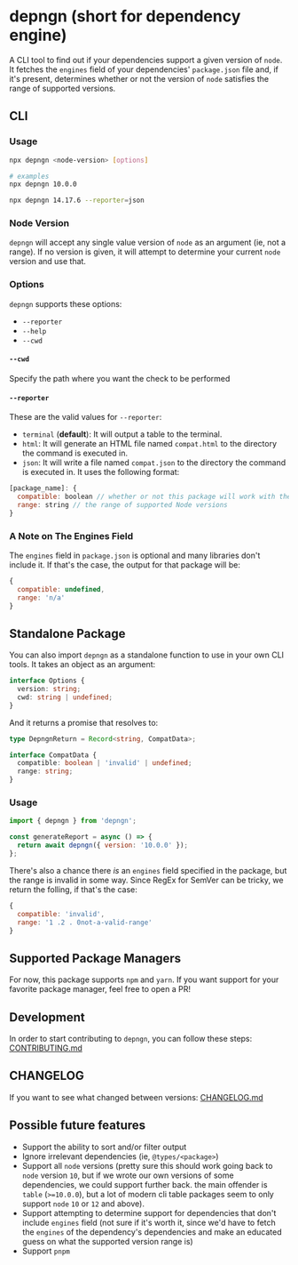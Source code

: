 # depngn (short for dependency engine)

A CLI tool to find out if your dependencies support a given version of `node`.
It fetches the `engines` field of your dependencies' `package.json` file and,
if it's present, determines whether or not the version of `node` satisfies the
range of supported versions.

## CLI

### Usage

```bash
npx depngn <node-version> [options]

# examples
npx depngn 10.0.0

npx depngn 14.17.6 --reporter=json
```

### Node Version

`depngn` will accept any single value version of `node` as an argument (ie, not a range). If no version is given, it will attempt to determine your current `node` version and use that.

### Options

`depngn` supports these options:

- `--reporter`
- `--help`
- `--cwd`

#### `--cwd`

Specify the path where you want the check to be performed 

#### `--reporter`

These are the valid values for `--reporter`:

- `terminal` (**default**): It will output a table to the terminal.
- `html`: It will generate an HTML file named `compat.html` to the directory the
command is executed in.
- `json`: It will write a file named `compat.json` to the directory the command
is executed in. It uses the following format:

```javascript
[package_name]: {
  compatible: boolean // whether or not this package will work with the given Node version
  range: string // the range of supported Node versions
}
```

### A Note on The Engines Field

The `engines` field in `package.json` is optional and many libraries don't include it. If that's the case, the output for that package will be:

```javascript
{
  compatible: undefined,
  range: 'n/a'
}
```

## Standalone Package

You can also import `depngn` as a standalone function to use in your own CLI
tools. It takes an object as an argument:

```typescript
interface Options {
  version: string;
  cwd: string | undefined;
}
```

And it returns a promise that resolves to:

```typescript
type DepngnReturn = Record<string, CompatData>;

interface CompatData {
  compatible: boolean | 'invalid' | undefined;
  range: string;
}
```

### Usage

```javascript
import { depngn } from 'depngn';

const generateReport = async () => {
  return await depngn({ version: '10.0.0' });
};
```

There's also a chance there *is* an `engines` field specified in the package, but the range is invalid in some way. Since RegEx for SemVer can be tricky, we return the folling, if that's the case:

```javascript
{
  compatible: 'invalid',
  range: '1 .2 . 0not-a-valid-range'
}
```

## Supported Package Managers

For now, this package supports `npm` and `yarn`. If you want support for
your favorite package manager, feel free to open a PR!

## Development

In order to start contributing to `depngn`, you can follow these steps: [CONTRIBUTING.md](CONTRIBUTING.md)

## CHANGELOG

If you want to see what changed between versions: [CHANGELOG.md](CHANGELOG.md)

## Possible future features
- Support the ability to sort and/or filter output
- Ignore irrelevant dependencies (ie, `@types/<package>`)
- Support all `node` versions (pretty sure this should work going back to `node` version `10`, but if we wrote our own versions of some dependencies, we could support further back. the main offender is `table` (`>=10.0.0`), but a lot of modern cli table packages seem to only support `node` `10` or `12` and above).
- Support attempting to determine support for dependencies that don't include `engines` field (not sure if it's worth it, since we'd have to fetch the `engines` of the dependency's dependencies and make an educated guess on what the supported version range is)
- Support `pnpm`
